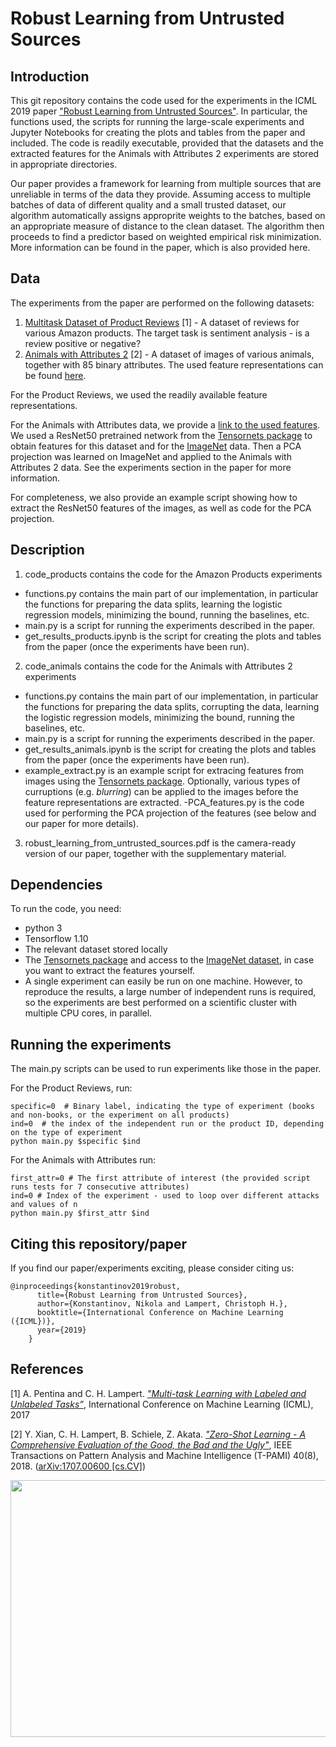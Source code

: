 # Robust Learning from Untrusted Sources

## Introduction
This git repository contains the code used for the experiments in the ICML 2019 paper ["Robust Learning from Untrusted Sources"](https://arxiv.org/abs/1901.10310). In particular, the functions used, the scripts for running the large-scale experiments and Jupyter Notebooks for creating the plots and tables from the paper and included. The code is readily executable, provided that the datasets and the extracted features for the Animals with Attributes 2 experiments are stored in appropriate directories.

Our paper provides a framework for learning from multiple sources that are unreliable in terms of the data they provide. Assuming access to multiple batches of data of different quality and a small trusted dataset, our algorithm automatically assigns approprite weights to the batches, based on an appropriate measure of distance to the clean dataset. The algorithm then proceeds to find a predictor based on weighted empirical risk minimization. More information can be found in the paper, which is also provided here.

## Data

The experiments from the paper are performed on the following datasets:

1. [Multitask Dataset of Product Reviews](http://cvml.ist.ac.at/productreviews/) [1] - A dataset of reviews for various Amazon products. The target task is sentiment analysis - is a review positive or negative?
2. [Animals with Attributes 2](https://cvml.ist.ac.at/AwA2/) [2] - A dataset of images of various animals, together with 85 binary attributes. The used feature representations can be found [here](https://cvml.ist.ac.at/AwA2/dataset/AwA2-features-ICML2019.zip).

For the Product Reviews, we used the readily available feature representations.

For the Animals with Attributes data, we provide a [link to the used features](https://cvml.ist.ac.at/AwA2/dataset/AwA2-features-ICML2019.zip). We used a ResNet50 pretrained network from the [Tensornets package](https://github.com/taehoonlee/tensornets) to obtain features for this dataset and for the [ImageNet](http://www.image-net.org/) data. Then a PCA projection was learned on ImageNet and applied to the Animals with Attributes 2 data. See the experiments section in the paper for more information.

For completeness, we also provide an example script showing how to extract the ResNet50 features of the images, as well as code for the PCA projection.

## Description

1. code_products contains the code for the Amazon Products experiments
- functions.py contains the main part of our implementation, in particular the functions for preparing the data splits, learning the logistic regression models, minimizing the bound, running the baselines, etc.
- main.py is a script for running the experiments described in the paper.
- get_results_products.ipynb is the script for creating the plots and tables from the paper (once the experiments have been run).

2. code_animals contains the code for the Animals with Attributes 2 experiments
- functions.py contains the main part of our implementation, in particular the functions for preparing the data splits, corrupting the data, learning the logistic regression models, minimizing the	bound, running the baselines, etc.
- main.py is a script for running the experiments described in the paper.
- get_results_animals.ipynb is the script for creating the plots and tables from the paper (once the experiments have been run).
- example_extract.py is an example script for extracing features from images using the [Tensornets package](https://github.com/taehoonlee/tensornets). Optionally, various types of curruptions (e.g. *blurring*) can be applied to the images before the feature representations are extracted.
-PCA_features.py is the code used for performing the PCA projection of the features (see below and our paper for more details).

3. robust_learning_from_untrusted_sources.pdf is the camera-ready version of our paper, together with the supplementary material.

## Dependencies

To run the code, you need:
- python 3
- Tensorflow 1.10
- The relevant dataset stored locally
- The [Tensornets package](https://github.com/taehoonlee/tensornets) and access to the [ImageNet dataset](http://www.image-net.org/), in case you want to extract the features yourself.
- A single experiment can easily be run on one machine. However, to reproduce the results, a large number of independent runs is required, so the experiments are best performed on a scientific cluster with multiple CPU cores, in parallel.

## Running the experiments
The main.py scripts can be used to run experiments like those in the paper.

For the Product Reviews, run:

```
specific=0  # Binary label, indicating the type of experiment (books and non-books, or the experiment on all products)
ind=0  # the index of the independent run or the product ID, depending on the type of experiment
python main.py $specific $ind
```

For the Animals with Attributes run:

```
first_attr=0 # The first attribute of interest (the provided script runs tests for 7 consecutive attributes)
ind=0 # Index of the experiment - used to loop over different attacks and values of n
python main.py $first_attr $ind
```

## Citing this repository/paper

If you find our paper/experiments exciting, please consider citing us:

```
@inproceedings{konstantinov2019robust,
      title={Robust Learning from Untrusted Sources},
      author={Konstantinov, Nikola and Lampert, Christoph H.},
      booktitle={International Conference on Machine Learning ({ICML})},
      year={2019}
    }
```

## References

[1] A. Pentina and C. H. Lampert. [*"Multi-task Learning with Labeled and Unlabeled Tasks”*](http://proceedings.mlr.press/v70/pentina17a.html), International Conference on Machine Learning (ICML), 2017

[2] Y. Xian, C. H. Lampert, B. Schiele, Z. Akata. [*"Zero-Shot Learning - A Comprehensive Evaluation of the Good, the Bad and the Ugly"*](https://ieeexplore.ieee.org/document/8413121), IEEE Transactions on Pattern Analysis and Machine Intelligence (T-PAMI) 40(8), 2018. ([arXiv:1707.00600 [cs.CV]](https://arxiv.org/abs/1707.00600))




<p align="center">
  <img width="756" height="411" src="http://pub.ist.ac.at/crypto/IST_Austria_Logo.jpg">
</p>
